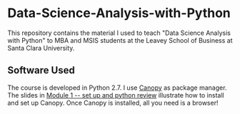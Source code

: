 # Data-Science-Analysis-with-Python

This repository contains the material I used to teach "Data Science Analysis with Python" to MBA and MSIS students at the Leavey School of Business at Santa Clara University.

## Software Used
The course is developed in Python 2.7. I use <a href="https://store.enthought.com/downloads/">Canopy</a> as package manager. The slides in <a href="https://github.com/samorani/Data-Science-Analysis-with-Python/tree/master/Module%201%20--%20set%20up%20and%20python%20review">Module 1 -- set up and python review</a> illustrate how to install and set up Canopy. Once Canopy is installed, all you need is a browser!
